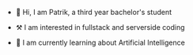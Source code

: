 - 🤗 Hi, I am Patrik, a third year bachelor's student

- ⚒️ I am interested in fullstack and serverside coding

- 🌱 I am currently learning about Artificial Intelligence
